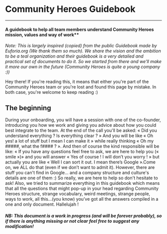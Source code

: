 # Community Heroes Guidebook
------------------------------------------------------------------------------------------------------------------

#### A guidebook to help all team members understand Community Heroes mission, values and way of work**

*Note: This is largely inspired (copied) from the public Guidebook made by Euforia.org (We thank them so much). We share the vision and the ambition to be a teal organization and their guidebook is a very detailed and practical set of documents to do it. So we started from there and we'll make it more our own in the future (Community Heroes is quite a young company :))*

Hey there! 
If you're reading this, it means that either you're part of the Community Heroes team or you're lost and found this page by mistake. In both case, you're welcome to keep reading :) 

## The beginning

During your onboarding, you will have a session with one of the co-founder, introducing you how we work and giving you advice about how you could best integrate to the team. At the end of the call you'll be asked: « Did you understand everything ? Is everything clear ? » And you will be like « Oh yes! a lot of stuff but I mean I can make it » while really thinking « Oh my #####, what the f#### ? ». And then of course the kind responsible will be like: « If you have any questions feel free to ask, we are here to help you (« smile »)» and you will answer « Yes of course ! I will don’t you worry ! » but actually you are like « Well I can sort it out. I mean there’s Google ».Come on, we ALL do that (even if we don’t want to admit it).
However, there are stuff you can't find in Google... and a company structure and culture's details are one of them :) So really, we are here to help so don't hesitate to ask! 
Also, we tried to summarize everything in this guidebook which means that all the questions that might pop-up in your head regarding Community Heroes structure, strange vocabulary, weird meetings, strange people, ways to work, all this…(you know) you’ve got all the answers compiled in a one and only document. Hallelujah !

##### *NB: This document is a work in progress (and will be forever probably), so if there is anything missing or not clear feel free to suggest any modification!*